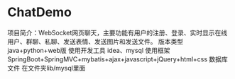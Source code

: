 # ChatDemo
项目简介：WebSocket网页聊天，主要功能有用户的注册、登录、实时显示在线用户、群聊、私聊、发送表情、发送图片和发送文件。
版本类型 java+python+web版
使用开发工具 idea、mysql
使用框架 SpringBoot+SpringMVC+mybatis+ajax+javascript+jQuery+html+css
数据库文件 在文件夹lib/mysql里面
